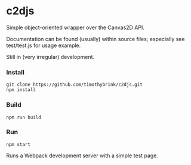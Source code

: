 # c2djs

Simple object-oriented wrapper over the Canvas2D API.

Documentation can be found (usually) within source files; especially see test/test.js for usage example.

Still in (very irregular) development.

### Install

```
git clone https://github.com/timothybrink/c2djs.git
npm install
```

### Build

```
npm run build
```

### Run

```
npm start
```

Runs a Webpack development server with a simple test page.
